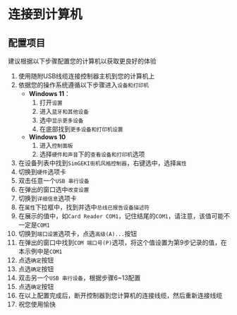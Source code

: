 # 连接到计算机

## 配置项目

建议根据以下步骤配置您的计算机以获取更良好的体验

1. 使用随附USB线缆连接控制器主机到您的计算机上
2. 依据您的操作系统遵循以下步骤进入`设备和打印机`
   - **Windows 11**：
     1. 打开`设置`
     2. 进入`蓝牙和其他设备`
     3. 选中`显示更多设备`
     4. 在底部找到`更多设备和打印机设置`
   - **Windows 10**
     1. 进入`控制面板`
     2. 选择`硬件和声音`下的`查看设备和打印机`选项
3. 在设备列表中找到`SimGEKI街机风格控制器`，右键选中，选择`属性`
4. 切换到`硬件`选项卡
5. 双击任意一个`USB 串行设备`
6. 在弹出的窗口选中`改变设置`
7. 切换到`详细信息`选项卡
8. 在`属性`下拉框中，找到并选中`总线已报告设备描述符`
9. 在展示的值中，如`Card Reader COM1`，记住结尾的`COM1`，请注意，该值可能不一定是`COM1`
10. 切换到`端口设置`选项卡，点选`高级(A)...`按钮
11. 在弹出的窗口中找到`COM 端口号(P)`选项，将这个值设置为第9步记录的值，在本示例中是`COM1`
12. 点选`确定`按钮
13. 点选`确定`按钮
14. 双击另一个`USB 串行设备`，根据步骤6~13配置
15. 点选`确定`按钮
16. 在以上配置完成后，断开控制器到您计算机的连接线缆，然后重新连接线缆
17. 祝您使用愉快
